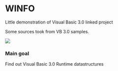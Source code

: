# WINFO
Little demonstration of Visual Basic 3.0 linked project

Some sources took from VB 3.0 samples.

<img src="JellyBins.Instances/vb3projdbg.png">

### Main goal
Find out Visual Basic 3.0 Runtime datastructures